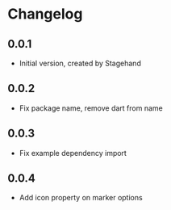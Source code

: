 # Changelog

## 0.0.1

- Initial version, created by Stagehand

## 0.0.2

- Fix package name, remove dart from name

## 0.0.3

- Fix example dependency import

## 0.0.4

- Add icon property on marker options